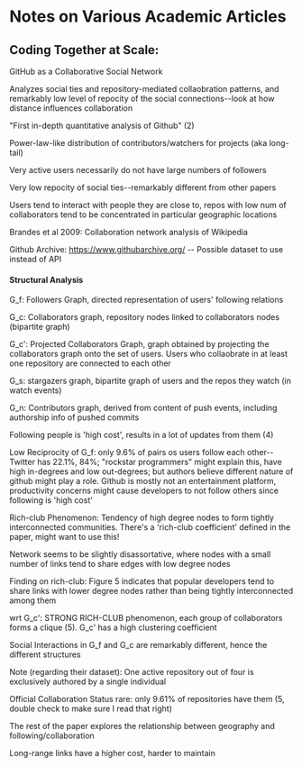 # Notes on Various Academic Articles

## Coding Together at Scale:
GitHub as a Collaborative Social Network

Analyzes social ties and repository-mediated collaobration patterns, and remarkably low level of repocity of the social connections--look at how distance influences collaboration

"First in-depth quantitative analysis of Github" (2)

Power-law-like distribution of contributors/watchers for projects (aka long-tail)

Very active users necessarily do not have large numbers of followers

Very low repocity of social ties--remarkably different from other papers

Users tend to interact with people they are close to, repos with low num of collaborators tend to be concentrated in particular geographic locations

Brandes et al 2009: Collaboration network analysis of Wikipedia

Github Archive: https://www.githubarchive.org/ -- Possible dataset to use instead of API

#### Structural Analysis

G_f: Followers Graph, directed representation of users' following relations

G_c: Collaborators graph, repository nodes linked to collaborators nodes (bipartite graph)

G_c': Projected Collaborators Graph, graph obtained by projecting the collaborators graph onto the set of users. Users who collaobrate in at least one repository are connected to each other

G_s: stargazers graph, bipartite graph of users and the repos they watch (in watch events)

G_n: Contributors graph, derived from content of push events, including authorship info of pushed commits

Following people is 'high cost', results in a lot of updates from them (4)

Low Reciprocity of G_f: only 9.6% of pairs os users follow each other--Twitter has 22.1%, 84%; "rockstar programmers" might explain this, have high in-degrees and low out-degrees; but authors believe different nature of github might play a role. Github is mostly not an entertainment platform, productivity concerns might cause developers to not follow others since following is 'high cost'

Rich-club Phenomenon: Tendency of high degree nodes to form tightly interconnected communities. There's a 'rich-club coefficient' defined in the paper, might want to use this!

Network seems to be slightly disassortative, where nodes with a small number of links tend to share edges with low degree nodes

Finding on rich-club: Figure 5 indicates that popular developers tend to share links with lower degree nodes rather than being tightly interconnected among them

wrt G_c': STRONG RICH-CLUB phenomenon, each group of collaborators forms a clique (5). G_c' has a high clustering coefficient 

Social Interactions in G_f and G_c are remarkably different, hence the different structures

Note (regarding their dataset): One active repository out of four is exclusively authored by a single individual

Official Collaboration Status rare: only 9.61% of repositories have them (5, double check to make sure I read that right)

The rest of the paper explores the relationship between geography and following/collaboration

Long-range links have a higher cost, harder to maintain
